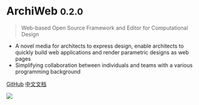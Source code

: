 <!-- _coverpage.md -->

<!-- ![logo](_media/icon.svg) -->

# ArchiWeb <small>0.2.0</small>

> Web-based Open Source Framework and Editor for Computational Design

- A novel media for architects to express design, enable architects to quickly build web applications and render parametric designs as web pages
- Simplifying collaboration between individuals and teams with a various programming background

[GitHub](https://github.com/Inst-AAA/archiweb/)
[中文文档](/zh-cn/)

![](https://source.unsplash.com/1600x900/?building)